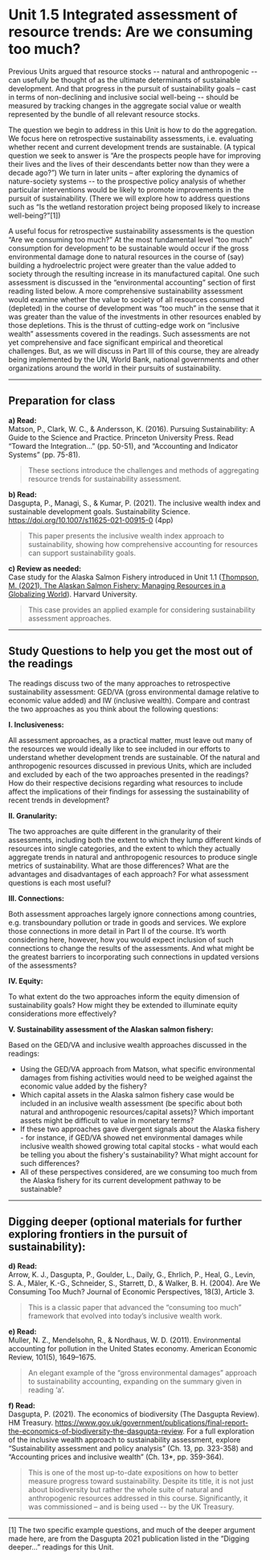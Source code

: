# Unit 1.5 Integrated assessment of resource trends: Are we consuming too much?

Previous Units argued that resource stocks -- natural and anthropogenic -- can usefully be thought of as the ultimate determinants of sustainable development. And that progress in the pursuit of sustainability goals – cast in terms of non-declining and inclusive social well-being -- should be measured by tracking changes in the aggregate social value or wealth represented by the bundle of all relevant resource stocks.

The question we begin to address in this Unit is how to do the aggregation. We focus here on retrospective sustainability assessments, i.e. evaluating whether recent and current development trends are sustainable. (A typical question we seek to answer is “Are the prospects people have for improving their lives and the lives of their descendants better now than they were a decade ago?”) We turn in later units – after exploring the dynamics of nature-society systems -- to the prospective policy analysis of whether particular interventions would be likely to promote improvements in the pursuit of sustainability. (There we will explore how to address questions such as “Is the wetland restoration project being proposed likely to increase well-being?”[1])

A useful focus for retrospective sustainability assessments is the question “Are we consuming too much?” At the most fundamental level “too much” consumption for development to be sustainable would occur if the gross environmental damage done to natural resources in the course of (say) building a hydroelectric project were greater than the value added to society through the resulting increase in its manufactured capital. One such assessment is discussed in the “environmental accounting” section of first reading listed below. A more comprehensive sustainability assessment would examine whether the value to society of all resources consumed (depleted) in the course of development was “too much” in the sense that it was greater than the value of the investments in other resources enabled by those depletions. This is the thrust of cutting-edge work on “inclusive wealth” assessments covered in the readings. Such assessments are not yet comprehensive and face significant empirical and theoretical challenges. But, as we will discuss in Part III of this course, they are already being implemented by the UN, World Bank, national governments and other organizations around the world in their pursuits of sustainability.

---

## Preparation for class

**a) Read:**  
Matson, P., Clark, W. C., & Andersson, K. (2016). Pursuing Sustainability: A Guide to the Science and Practice. Princeton University Press. Read “Toward the Integration…” (pp. 50-51), and “Accounting and Indicator Systems” (pp. 75-81).  
> These sections introduce the challenges and methods of aggregating resource trends for sustainability assessment.

**b) Read:**  
Dasgupta, P., Managi, S., & Kumar, P. (2021). The inclusive wealth index and sustainable development goals. Sustainability Science. https://doi.org/10.1007/s11625-021-00915-0 (4pp)  
> This paper presents the inclusive wealth index approach to sustainability, showing how comprehensive accounting for resources can support sustainability goals.

**c) Review as needed:**  
Case study for the Alaska Salmon Fishery introduced in Unit 1.1 ([Thompson, M. (2021). The Alaskan Salmon Fishery: Managing Resources in a Globalizing World](course-library/case-alaska.md)). Harvard University.  
> This case provides an applied example for considering sustainability assessment approaches.

---

## Study Questions to help you get the most out of the readings

The readings discuss two of the many approaches to retrospective sustainability assessment: GED/VA (gross environmental damage relative to economic value added) and IW (inclusive wealth). Compare and contrast the two approaches as you think about the following questions:

**I. Inclusiveness:**  

All assessment approaches, as a practical matter, must leave out many of the resources we would ideally like to see included in our efforts to understand whether development trends are sustainable. Of the natural and anthropogenic resources discussed in previous Units, which are included and excluded by each of the two approaches presented in the readings? How do their respective decisions regarding what resources to include affect the implications of their findings for assessing the sustainability of recent trends in development?

**II. Granularity:**  

The two approaches are quite different in the granularity of their assessments, including both the extent to which they lump different kinds of resources into single categories, and the extent to which they actually aggregate trends in natural and anthropogenic resources to produce single metrics of sustainability. What are those differences? What are the advantages and disadvantages of each approach? For what assessment questions is each most useful?

**III. Connections:**  

Both assessment approaches largely ignore connections among countries, e.g. transboundary pollution or trade in goods and services. We explore those connections in more detail in Part II of the course. It’s worth considering here, however, how you would expect inclusion of such connections to change the results of the assessments. And what might be the greatest barriers to incorporating such connections in updated versions of the assessments?

**IV. Equity:**  

To what extent do the two approaches inform the equity dimension of sustainability goals? How might they be extended to illuminate equity considerations more effectively?

**V. Sustainability assessment of the Alaskan salmon fishery:**  

Based on the GED/VA and inclusive wealth approaches discussed in the readings:

- Using the GED/VA approach from Matson, what specific environmental damages from fishing activities would need to be weighed against the economic value added by the fishery?
- Which capital assets in the Alaska salmon fishery case would be included in an inclusive wealth assessment (be specific about both natural and anthropogenic resources/capital assets)? Which important assets might be difficult to value in monetary terms?
- If these two approaches gave divergent signals about the Alaska fishery - for instance, if GED/VA showed net environmental damages while inclusive wealth showed growing total capital stocks - what would each be telling you about the fishery's sustainability? What might account for such differences?
- All of these perspectives considered, are we consuming too much from the Alaska fishery for its current development pathway to be sustainable?

---

## Digging deeper (optional materials for further exploring frontiers in the pursuit of sustainability):

**d) Read:**  
Arrow, K. J., Dasgupta, P., Goulder, L., Daily, G., Ehrlich, P., Heal, G., Levin, S. A., Mäler, K.-G., Schneider, S., Starrett, D., & Walker, B. H. (2004). Are We Consuming Too Much? Journal of Economic Perspectives, 18(3), Article 3.  
> This is a classic paper that advanced the “consuming too much” framework that evolved into today’s inclusive wealth work.

**e) Read:**  
Muller, N. Z., Mendelsohn, R., & Nordhaus, W. D. (2011). Environmental accounting for pollution in the United States economy. American Economic Review, 101(5), 1649–1675.  
> An elegant example of the “gross environmental damages” approach to sustainability accounting, expanding on the summary given in reading ‘a’.

**f) Read:**  
Dasgupta, P. (2021). The economics of biodiversity (The Dasgupta Review). HM Treasury. https://www.gov.uk/government/publications/final-report-the-economics-of-biodiversity-the-dasgupta-review. For a full exploration of the inclusive wealth approach to sustainability assessment, explore “Sustainability assessment and policy analysis” (Ch. 13, pp. 323-358) and “Accounting prices and inclusive wealth” (Ch. 13*, pp. 359-364).  
> This is one of the most up-to-date expositions on how to better measure progress toward sustainability. Despite its title, it is not just about biodiversity but rather the whole suite of natural and anthropogenic resources addressed in this course. Significantly, it was commissioned – and is being used -- by the UK Treasury.

---

[1] The two specific example questions, and much of the deeper argument made here, are from the Dasgupta 2021 publication listed in the “Digging deeper…” readings for this Unit.